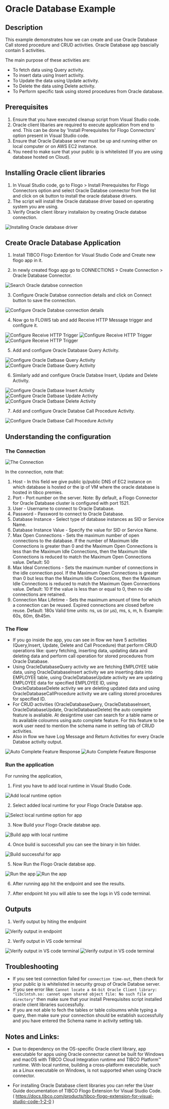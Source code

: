 # Oracle Database Example


## Description

This example demonstrates how we can create and use Oracle Database Call stored procedure and CRUD activities.
Oracle Database app bascially contain 5 activities. 

The main purpose of these activities are:
* To fetch data using Query activity.
* To insert data using Insert activity.
* To Update the data using Update activity.
* To Delete the data using Delete activity.
* To Perform specific task using stored procedures from Oracle database.

## Prerequisites

1. Ensure that you have executed cleanup script from Visual Studio code.
2. Oracle client libaries are required to execute application from end to end. This can be done by 'Install Prerequisites for Flogo Connectors' option present in Visual Studio code.
3. Ensure that Oracle Database server must be up and running either on local computer or on AWS EC2 instance.
4. You need to make sure that your public ip is whitelisted (If you are using database hosted on Cloud).

## Installing Oracle client libraries

1. In Visual Studio code, go to Flogo > Install Prerequisites for Flogo Connectors option and select Oracle Databse connector from the list and click on ok button to install the oracle database drivers.
2. The script will install the Oracle database driver based on operating system you are using.
3. Verify Oracle client library installaion by creating Oracle databse connection.

![Installing Oracle database driver](../../../images/OracleDatabase/1.png) 
  

## Create Oracle Database Application

1. Install TIBCO Flogo Extention for Visual Studio Code and Create new flogo app in it. 

2. In newly created flogo app go to CONNECTIONS > Create Connection > Oracle Database Connector.

![Search Oracle databse connection](../../../images/OracleDatabase/2.png)

3. Configure Oracle Databse connection details and click on Connect button to save the connection.

![Configure Oracle Databse connection details](../../../images/OracleDatabase/3.png)

4. Now go to FLOWS tab and add Receive HTTP Message trigger and configure it.

![Configure Receive HTTP Trigger](../../../images/OracleDatabase/4.png)
![Configure Receive HTTP Trigger](../../../images/OracleDatabase/5.png)
![Configure Receive HTTP Trigger](../../../images/OracleDatabase/6.png)

5. Add and configure Oracle Database Query Activity.

![Configure Oracle Datbase Query Activity](../../../images/OracleDatabase/7.png)
![Configure Oracle Datbase Query Activity](../../../images/OracleDatabase/8.png)

6. Similarly add and configure Oracle Databse Insert, Update and Delete Activity.

![Configure Oracle Datbase Insert Activity](../../../images/OracleDatabase/9.png)
![Configure Oracle Datbase Update Activity](../../../images/OracleDatabase/10.png)
![Configure Oracle Datbase Delete Activity](../../../images/OracleDatabase/11.png)

7. Add and configure Oracle Databse Call Procedure Activity.

![Configure Oracle Datbase Call Procedure Activity](../../../images/OracleDatabase/12.png)

## Understanding the configuration

### The Connection

![The Connection](../../../images/OracleDatabase/13.png)

In the connection, note that:

1. Host - In this field we give public ip/public DNS of EC2 instance on which database is hosted or the ip of VM where the oracle database is hosted in tibco premies.
2. Port - Port number on the server. 
   Note: By default, a Flogo Connector for Oracle Database cluster is configured with port 1521.
3. User - Username to connect to Oracle Database.
4. Password - Password to connect to Oracle Database.
5. Database Instance - Select type of database instances as SID or Service Name.
6. Database Instance Value - Specify the value for SID or Service Name.
7. Max Open Connections - Sets the maximum number of open connections to the database. If the number of Maximum Idle Connections is greater than 0 and the Maximum Open Connections is less than the Maximum Idle Connections, then the Maximum Idle Connections is reduced to match the Maximum Open Connections value. Default: 50
8. Max Ideal Connections - Sets the maximum number of connections in the idle connection pool. If the Maximum Open Connections is greater than 0 but less than the Maximum Idle Connections, then the Maximum Idle Connections is reduced to match the Maximum Open Connections value. Default: 10 If the value is less than or equal to 0, then no idle connections are retained.
9. Connection Max Lifetime - Sets the maximum amount of time for which a connection can be reused. Expired connections are closed before reuse. Default: 180s Valid time units: ns, us (or μs), ms, s, m, h. Example: 60s, 60m, 6h45m.
 

### The Flow

* If you go inside the app, you can see in flow we have 5 activities (Query,Insert, Update, Delete and Call Procedure) that perform CRUD operations like: query fetching, inserting data, updating data and deleting data and perform call operation for stored procedures from Oracle Database.
* Using OracleDatabaseQuery activity we are fetching EMPLOYEE table data, using OracleDatabaseInsert activity we are inserting data into EMPLOYEE table, using OracleDatabaseUpdate activity we are updating EMPLOYEE data for specified EMPLOYEE ID, using OracleDatabaseDelete activity we are deleting updated data and using OracleDatabaseCallProcedure activity we are calling stored procedures for specified ID.
* For CRUD activities (OracleDatabaseQuery, OracleDatabaseInsert, OracleDatabaseUpdate, OracleDatabaseDelete) the auto complete feature is avaliable. At designtime user can search for a table name or its available coloumns using auto complete feature. For this feature to be work user need to mention the schema name in setting tab of CRUD activities.
* Also in flow we have Log Message and Return Activities for every Oracle Databse activity output.

![Auto Complete Feature Response](../../../images/OracleDatabase/14.png)
![Auto Complete Feature Response](../../../images/OracleDatabase/15.png)


### Run the application

For running the application, 
1. First you have to add local runtime in Visual Studio Code.

![Add local runtime option](../../../images/OracleDatabase/24.png)

2. Select added local runtime for your Flogo Oracle Databse app.

![Select local runtime option for app](../../../images/OracleDatabase/16.png)

3. Now Build your Flogo Oracle databse app.

![Build app with local runtime](../../../images/OracleDatabase/17.png)

4. Once build is successfull you can see the binary in bin folder.

![Build successful for app](../../../images/OracleDatabase/18.png)

5. Now Run the Flogo Oracle databse app. 

![Run the app](../../../images/OracleDatabase/19.png)
![Run the app](../../../images/OracleDatabase/20.png)

6. After running app hit the endpoint and see the results.

7. After endpoint hit you will able to see the logs in VS code terminal.


## Outputs

1. Verify output by hiting the endpoint

![Verify output in endpoint](../../../images/OracleDatabase/21.png)

2. Verify output in VS code terminal

![Verify output in VS code terminal](../../../images/OracleDatabase/22.png)
![Verify output in VS code terminal](../../../images/OracleDatabase/23.png)


## Troubleshooting

* If you see test connection failed for `connection time-out`, then check for your public ip is whitelisted in security group of Oracle Databse server.
* If you see error like: `Cannot locate a 64-bit Oracle Client library: "libclntsh.so: cannot open shared object file: No such file or directory"` then make sure that your install Prerequisites script installed oracle client libraries successfully.
* If you are not able to fech the tables or table coloumns while typing a query, then make sure your connection should be establish successfully and you have entered the Schema name in activity setting tab.


## Notes and Links:

* Due to dependency on the OS-specific Oracle client library, app executable for apps using Oracle connector cannot be built for Windows and macOS with TIBCO Cloud Integration runtime and TIBCO Platform™ runtime. With local runtime, building a cross-platform executable, such as a Linux executable on Windows, is not supported when using Oracle connector.

* For installing Oracle Database client libraries you can refer the User Guide documentation of TIBCO Flogo Extension for Visual Studio Code. ( https://docs.tibco.com/products/tibco-flogo-extension-for-visual-studio-code-1-2-0 ) 


